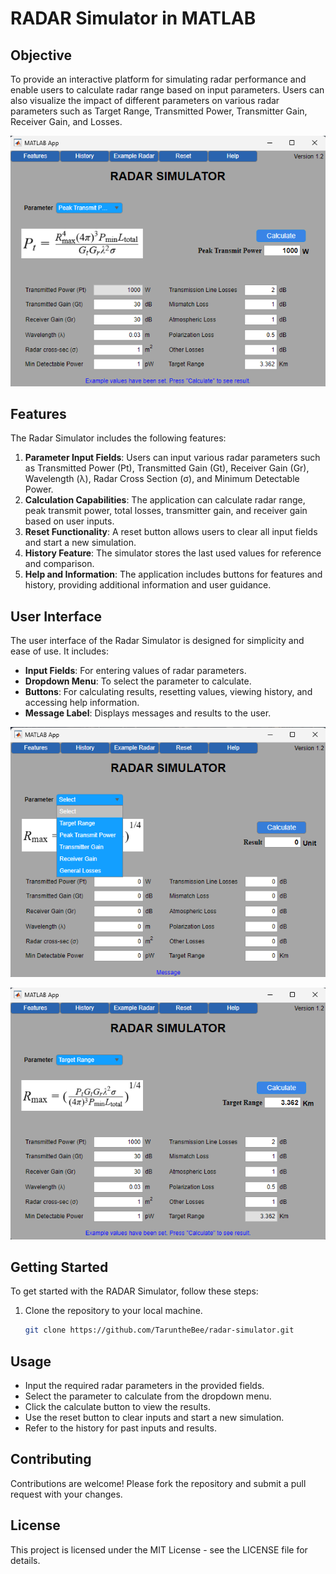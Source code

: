 # RADAR Simulator in MATLAB

## Objective
To provide an interactive platform for simulating radar performance and enable users to calculate radar range based on input parameters. Users can also visualize the impact of different parameters on various radar parameters such as Target Range, Transmitted Power, Transmitter Gain, Receiver Gain, and Losses.

![Radar Simulator](images/ss1.png)

## Features
The Radar Simulator includes the following features:
1. **Parameter Input Fields**: Users can input various radar parameters such as Transmitted Power (Pt), Transmitted Gain (Gt), Receiver Gain (Gr), Wavelength (λ), Radar Cross Section (σ), and Minimum Detectable Power.
2. **Calculation Capabilities**: The application can calculate radar range, peak transmit power, total losses, transmitter gain, and receiver gain based on user inputs.
3. **Reset Functionality**: A reset button allows users to clear all input fields and start a new simulation.
4. **History Feature**: The simulator stores the last used values for reference and comparison.
5. **Help and Information**: The application includes buttons for features and history, providing additional information and user guidance.

## User Interface
The user interface of the Radar Simulator is designed for simplicity and ease of use. It includes:
- **Input Fields**: For entering values of radar parameters.
- **Dropdown Menu**: To select the parameter to calculate.
- **Buttons**: For calculating results, resetting values, viewing history, and accessing help information.
- **Message Label**: Displays messages and results to the user.

![User Interface](images/ss2.png)

![User Interface](images/ss3.png)

## Getting Started
To get started with the RADAR Simulator, follow these steps:
1. Clone the repository to your local machine.
   ```bash
   git clone https://github.com/TaruntheBee/radar-simulator.git
## Usage
- Input the required radar parameters in the provided fields.
- Select the parameter to calculate from the dropdown menu.
- Click the calculate button to view the results.
- Use the reset button to clear inputs and start a new simulation.
- Refer to the history for past inputs and results.

## Contributing

Contributions are welcome! Please fork the repository and submit a pull request with your changes.
## License

This project is licensed under the MIT License - see the LICENSE file for details.
